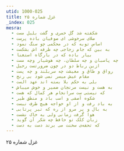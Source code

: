 ```yaml
---
utid: 1000-025
title: غزل شماره ۲۵
_index: 025
mesra:
  - شکفته شد گل خمری و گشت بلبل مست
  - صلای سرخوشی‌ ای صوفیان باده پرست
  - اساس توبه که در محکمی چو سنگ نمود
  - به بین که جام زجاجی چه طرفه اش بشکست
  - بیار باده که در بارگاه استغنا
  - چه پاسبان و چه سلطان، چه هوشیار وچه مست
  - ازین رباط دو در چون ضرورتست رحیل
  - رواق و طاق و معیشت چه سربلند و چه پست
  - مقام عیش میسر نمی شود بی رنج
  - بلی به حکم بلا بسته اند عهد الست
  - به هست و نیست مرنجان ضمیر و خوش میباش
  - که نیستی ست سرانجام هر کمال که هست
  - شکوه آصفی و اسب باد و منطق طیر
  - به باد رفت و از او خواجه هیچ طرف نبست
  - به بال و پر مرو از ره که تیر پرتابی
  - هوا گرفت زمانی ولی به خاک نشست
  - زبان کلک تو حافظ چه شکر آن گوید
  - که تحفه‌ی سخنت می برند دست به دست
---
```

غزل شماره ۲۵
